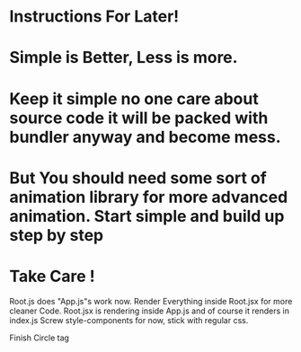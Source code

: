# Instructions For Later!

# Simple is Better, Less is more.

# Keep it simple no one care about source code it will be packed with bundler anyway and become mess.

# But You should need some sort of animation library for more advanced animation. Start simple and build up step by step

# Take Care !

Root.js does "App.js"s work now.
Render Everything inside Root.jsx for more cleaner Code.
Root.jsx is rendering inside App.js and of course it renders in index.js
Screw style-components for now, stick with regular css.

Finish Circle tag
